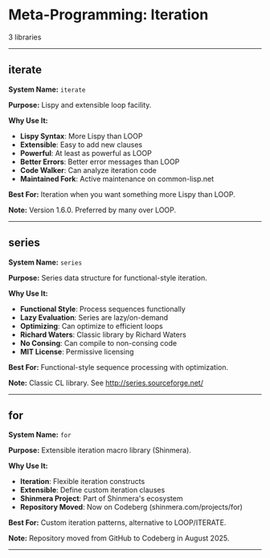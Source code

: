 # Meta-Programming: Iteration

3 libraries

---

## iterate

**System Name:** `iterate`

**Purpose:** Lispy and extensible loop facility.

**Why Use It:**
- **Lispy Syntax**: More Lispy than LOOP
- **Extensible**: Easy to add new clauses
- **Powerful**: At least as powerful as LOOP
- **Better Errors**: Better error messages than LOOP
- **Code Walker**: Can analyze iteration code
- **Maintained Fork**: Active maintenance on common-lisp.net

**Best For:** Iteration when you want something more Lispy than LOOP.

**Note:** Version 1.6.0. Preferred by many over LOOP.

---


## series

**System Name:** `series`

**Purpose:** Series data structure for functional-style iteration.

**Why Use It:**
- **Functional Style**: Process sequences functionally
- **Lazy Evaluation**: Series are lazy/on-demand
- **Optimizing**: Can optimize to efficient loops
- **Richard Waters**: Classic library by Richard Waters
- **No Consing**: Can compile to non-consing code
- **MIT License**: Permissive licensing

**Best For:** Functional-style sequence processing with optimization.

**Note:** Classic CL library. See http://series.sourceforge.net/

---


## for

**System Name:** `for`

**Purpose:** Extensible iteration macro library (Shinmera).

**Why Use It:**
- **Iteration**: Flexible iteration constructs
- **Extensible**: Define custom iteration clauses
- **Shinmera Project**: Part of Shinmera's ecosystem
- **Repository Moved**: Now on Codeberg (shinmera.com/projects/for)

**Best For:** Custom iteration patterns, alternative to LOOP/ITERATE.

**Note:** Repository moved from GitHub to Codeberg in August 2025.

---


